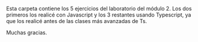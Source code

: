 Esta carpeta contiene los 5 ejercicios del laboratorio del módulo 2.
Los dos primeros los realicé con Javascript y los 3 restantes usando Typescript, ya que los realicé antes de las clases más avanzadas de Ts.

Muchas gracias.